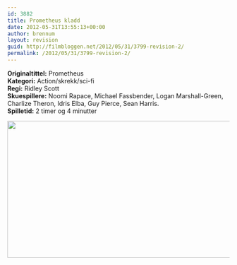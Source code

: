 ```yaml
---
id: 3882
title: Prometheus kladd
date: 2012-05-31T13:55:13+00:00
author: brennum
layout: revision
guid: http://filmbloggen.net/2012/05/31/3799-revision-2/
permalink: /2012/05/31/3799-revision-2/
---
```

**Originaltittel:** Prometheus  
**Kategori:** Action/skrekk/sci-fi  
**Regi:** Ridley Scott  
**Skuespillere:** Noomi Rapace, Michael Fassbender, Logan Marshall-Green, Charlize Theron, Idris Elba, Guy Pierce, Sean Harris.  
**Spilletid:** 2 timer og 4 minutter

<a href="http://filmbloggen.net/?attachment_id=3881" rel="attachment wp-att-3881"><img class="alignnone size-large wp-image-3881" src="http://filmbloggen.net/wp-content/uploads//2012/05/36-images-from-ridley-scotts-prometheus-14-620x310.jpg" alt="" width="620" height="310" /></a>